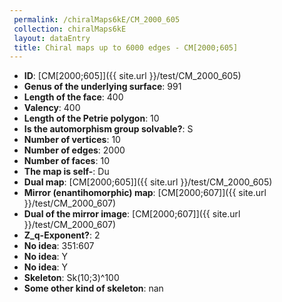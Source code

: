 ```yaml
--- 
 permalink: /chiralMaps6kE/CM_2000_605 
 collection: chiralMaps6kE
 layout: dataEntry
 title: Chiral maps up to 6000 edges - CM[2000;605]
---
```


- **ID**: [CM[2000;605]]({{ site.url }}/test/CM_2000_605)
- **Genus of the underlying surface**: 991
- **Length of the face**: 400
- **Valency**: 400
- **Length of the Petrie polygon**: 10
- **Is the automorphism group solvable?**: S
- **Number of vertices**: 10
- **Number of edges**: 2000
- **Number of faces**: 10
- **The map is self-**: Du
- **Dual map**: [CM[2000;605]]({{ site.url }}/test/CM_2000_605)
- **Mirror (enantihomorphic) map**: [CM[2000;607]]({{ site.url }}/test/CM_2000_607)
- **Dual of the mirror image**: [CM[2000;607]]({{ site.url }}/test/CM_2000_607)
- **Z_q-Exponent?**: 2
- **No idea**:  351:607
- **No idea**: Y
- **No idea**: Y
- **Skeleton**: Sk(10;3)^100
- **Some other kind of skeleton**: nan
